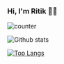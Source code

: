 ### Hi, I'm Ritik :technologist:

![counter](https://enlsjw20z0t8r8d.m.pipedream.net)

![Github stats](https://github-readme-stats.vercel.app/api?username=ritikkr&theme=tokyonight)

[![Top Langs](https://github-readme-stats.vercel.app/api/top-langs/?username=ritikkr&layout=compact)](https://github.com/anuraghazra/github-readme-stats)


<!--
**ritikkr/ritikkr** is a ✨ _special_ ✨ repository because its `README.md` (this file) appears on your GitHub profile.

Here are some ideas to get you started:

- 🔭 I’m currently working on ...
- 🌱 I’m currently learning ...
- 👯 I’m looking to collaborate on ...
- 🤔 I’m looking for help with ...
- 💬 Ask me about ...
- 📫 How to reach me: ...
- 😄 Pronouns: ...
- ⚡ Fun fact: ...
-->
